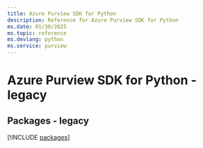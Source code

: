 ```yaml
---
title: Azure Purview SDK for Python
description: Reference for Azure Purview SDK for Python
ms.date: 01/30/2025
ms.topic: reference
ms.devlang: python
ms.service: purview
---
```

# Azure Purview SDK for Python - legacy
## Packages - legacy
[!INCLUDE [packages](purview-index.md)]